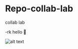 # Repo-collab-lab
collab lab


-rk hello 🌊

![alt text](https://scontent-sjc3-1.cdninstagram.com/v/t51.2885-15/e35/p1080x1080/184078380_156287579779297_3171040903295031681_n.jpg?tp=1&_nc_ht=scontent-sjc3-1.cdninstagram.com&_nc_cat=101&_nc_ohc=LAFFrst0YK0AX8WI0NP&tn=MslczCxGHoHD9ZWX&edm=AP_V10EBAAAA&ccb=7-4&oh=a00d1d46dc70976f27b1332e19df8738&oe=60E1E628&_nc_sid=4f375e)